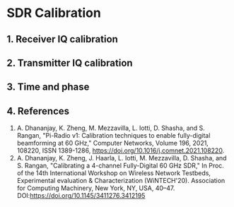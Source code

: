 # SDR Calibration

## 1. Receiver IQ calibration

## 2. Transmitter IQ calibration

## 3. Time and phase

## 4. References

1. A. Dhananjay, K. Zheng, M. Mezzavilla, L. Iotti, D. Shasha, and S. Rangan, "Pi-Radio v1: Calibration techniques to
   enable fully-digital beamforming at 60 GHz," Computer Networks, Volume 196, 2021, 108220, ISSN 1389-1286,
   https://doi.org/10.1016/j.comnet.2021.108220.
2. A. Dhananjay, K. Zheng, J. Haarla, L. Iotti, M. Mezzavilla, D. Shasha, and S. Rangan, "Calibrating a 4-channel
   Fully-Digital 60 GHz SDR," In Proc. of the 14th International Workshop on Wireless Network Testbeds, Experimental
   evaluation & Characterization (WiNTECH'20). Association for Computing Machinery, New York, NY, USA, 40–47.
   DOI:https://doi.org/10.1145/3411276.3412195
